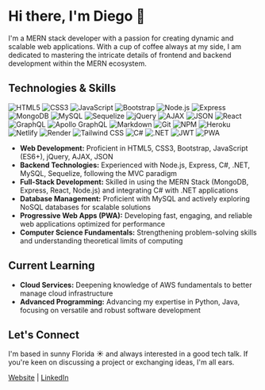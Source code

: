 # Hi there, I'm Diego 👋

I'm a MERN stack developer with a passion for creating dynamic and scalable web applications. With a cup of coffee always at my side, I am dedicated to mastering the intricate details of frontend and backend development within the MERN ecosystem.

## Technologies & Skills
![HTML5](https://img.shields.io/badge/-HTML5-%23E34F26?style=flat&logo=html5&logoColor=white)
![CSS3](https://img.shields.io/badge/-CSS3-%231572B6?style=flat&logo=css3)
![JavaScript](https://img.shields.io/badge/-JavaScript-%23F7DF1E?style=flat&logo=javascript&logoColor=black)
![Bootstrap](https://img.shields.io/badge/-Bootstrap-%237952B3?style=flat&logo=bootstrap&logoColor=white)
![Node.js](https://img.shields.io/badge/-Node.js-%23339933?style=flat&logo=node.js&logoColor=white)
![Express](https://img.shields.io/badge/-Express-%23000000?style=flat&logo=express)
![MongoDB](https://img.shields.io/badge/-MongoDB-%2347A248?style=flat&logo=mongodb&logoColor=white)
![MySQL](https://img.shields.io/badge/-MySQL-%234479A1?style=flat&logo=mysql&logoColor=white)
![Sequelize](https://img.shields.io/badge/-Sequelize-%2352B0E7?style=flat&logo=sequelize)
![jQuery](https://img.shields.io/badge/-jQuery-%230769AD?style=flat&logo=jquery&logoColor=white)
![AJAX](https://img.shields.io/badge/-AJAX-%23F7DF1E?style=flat)
![JSON](https://img.shields.io/badge/-JSON-%23000000?style=flat)
![React](https://img.shields.io/badge/-React-%2361DAFB?style=flat&logo=react&logoColor=black)
![GraphQL](https://img.shields.io/badge/-GraphQL-%23E10098?style=flat&logo=graphql&logoColor=white)
![Apollo GraphQL](https://img.shields.io/badge/-ApolloGraphQL-%23311C87?style=flat&logo=apollographql&logoColor=white)
![Markdown](https://img.shields.io/badge/-Markdown-%23000000?style=flat&logo=markdown)
![Git](https://img.shields.io/badge/-Git-%23F05032?style=flat&logo=git&logoColor=white)
![NPM](https://img.shields.io/badge/-NPM-%23CB3837?style=flat&logo=npm&logoColor=white)
![Heroku](https://img.shields.io/badge/-Heroku-%23430098?style=flat&logo=heroku&logoColor=white)
![Netlify](https://img.shields.io/badge/-Netlify-%2300C7B7?style=flat&logo=netlify&logoColor=white)
![Render](https://img.shields.io/badge/-Render-%234664E6?style=flat&logo=render&logoColor=white)
![Tailwind CSS](https://img.shields.io/badge/-Tailwind_CSS-%2306B6D4?style=flat&logo=tailwind-css&logoColor=white)
![C#](https://img.shields.io/badge/-C%23-%23239120?style=flat&logo=c-sharp&logoColor=white)
![.NET](https://img.shields.io/badge/-.NET-%23512BD4?style=flat&logo=.net&logoColor=white)
![JWT](https://img.shields.io/badge/-JWT-%23000000?style=flat&logo=json-web-tokens&logoColor=white)
![PWA](https://img.shields.io/badge/-PWA-%235A0FC8?style=flat&logo=pwa&logoColor=white)

- **Web Development:** Proficient in HTML5, CSS3, Bootstrap, JavaScript (ES6+), jQuery, AJAX, JSON
- **Backend Technologies:** Experienced with Node.js, Express, C#, .NET, MySQL, Sequelize, following the MVC paradigm
- **Full-Stack Development:** Skilled in using the MERN Stack (MongoDB, Express, React, Node.js) and integrating C# with .NET applications
- **Database Management:** Proficient with MySQL and actively exploring NoSQL databases for scalable solutions
- **Progressive Web Apps (PWA):** Developing fast, engaging, and reliable web applications optimized for performance
- **Computer Science Fundamentals:** Strengthening problem-solving skills and understanding theoretical limits of computing

## Current Learning
- **Cloud Services:** Deepening knowledge of AWS fundamentals to better manage cloud infrastructure
- **Advanced Programming:** Advancing my expertise in Python, Java, focusing on versatile and robust software development


## Let's Connect
I'm based in sunny Florida ☀️ and always interested in a good tech talk. If you're keen on discussing a project or exchanging ideas, I'm all ears.

[Website](https://diego-araujo.com) | [LinkedIn](https://www.linkedin.com/in/diego-araujo-aa39402b7/)
